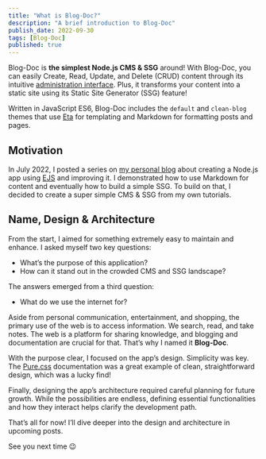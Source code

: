 ```yaml
---
title: "What is Blog-Doc?"
description: "A brief introduction to Blog-Doc"
publish_date: 2022-09-30
tags: [Blog-Doc]
published: true
---
```


Blog-Doc is **the simplest Node.js CMS & SSG** around! With Blog-Doc, you can easily Create, Read, Update, and Delete (CRUD) content through its intuitive [administration interface](/bd-admin). Plus, it transforms your content into a static site using its Static Site Generator (SSG) feature!

Written in JavaScript ES6, Blog-Doc includes the `default` and `clean-blog` themes that use [Eta](https://eta.js.org/) for templating and Markdown for formatting posts and pages.

<h2>Motivation</h2>

In July 2022, I posted a series on [my personal blog](https://lebcit.github.io/) about creating a Node.js app using [EJS](https://ejs.co/) and improving it. I demonstrated how to use Markdown for content and eventually how to build a simple SSG. To build on that, I decided to create a super simple CMS & SSG from my own tutorials.

<h2>Name, Design & Architecture</h2>

From the start, I aimed for something extremely easy to maintain and enhance. I asked myself two key questions:

-   What’s the purpose of this application?
-   How can it stand out in the crowded CMS and SSG landscape?

The answers emerged from a third question:

-   What do we use the internet for?

Aside from personal communication, entertainment, and shopping, the primary use of the web is to access information. We search, read, and take notes. The web is a platform for sharing knowledge, and blogging and documentation are crucial for that. That’s why I named it **Blog-Doc**.

With the purpose clear, I focused on the app’s design. Simplicity was key. The [Pure.css](https://purecss.io/) documentation was a great example of clean, straightforward design, which was a lucky find!

Finally, designing the app’s architecture required careful planning for future growth. While the possibilities are endless, defining essential functionalities and how they interact helps clarify the development path.

That’s all for now! I’ll dive deeper into the design and architecture in upcoming posts.

See you next time 😉